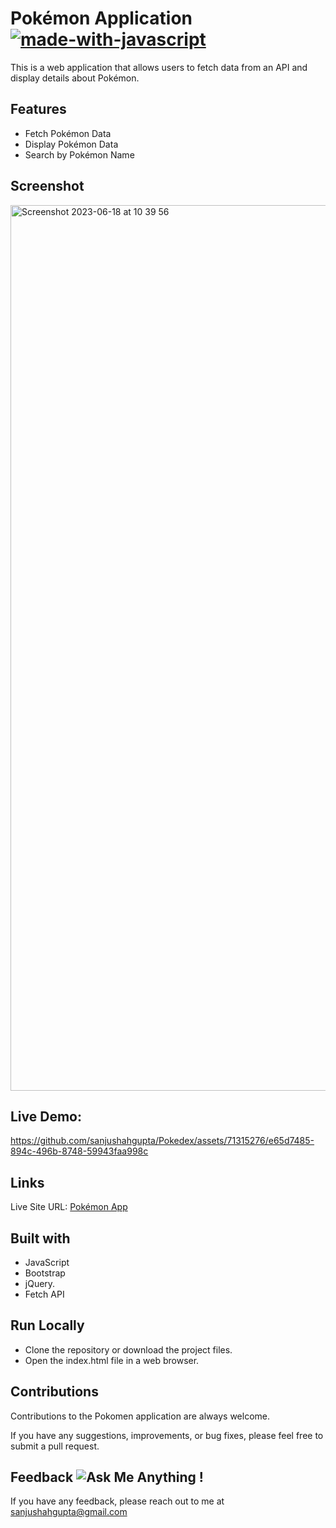 
# Pokémon Application [![made-with-javascript](https://img.shields.io/badge/Made%20with-JavaScript-1f425f.svg)](https://www.javascript.com)

This is a web application that allows users to fetch data from an API and display details about Pokémon. 

## Features
- Fetch Pokémon Data
- Display Pokémon Data
- Search by Pokémon Name

## Screenshot 
<img width="1417" alt="Screenshot 2023-06-18 at 10 39 56" src="https://github.com/sanjushahgupta/Pokedex/assets/71315276/74ee45a4-3ce7-4dd7-818d-38a9fcf87532">

## Live Demo:
https://github.com/sanjushahgupta/Pokedex/assets/71315276/e65d7485-894c-496b-8748-59943faa998c

## Links
Live Site URL: [Pokémon App](https://sanjushahgupta.github.io/Pokedex/)

## Built with
- JavaScript
- Bootstrap
- jQuery.
- Fetch API

## Run Locally
- Clone the repository or download the project files.
- Open the index.html file in a web browser.


## Contributions
Contributions to the Pokomen application are always welcome. 
 
 If you have any suggestions, improvements, or bug fixes, please feel free to submit a pull request.


## Feedback ![Ask Me Anything !](https://img.shields.io/badge/Ask%20me-anything-1abc9c.svg)
If you have any feedback, please reach out to me at sanjushahgupta@gmail.com

